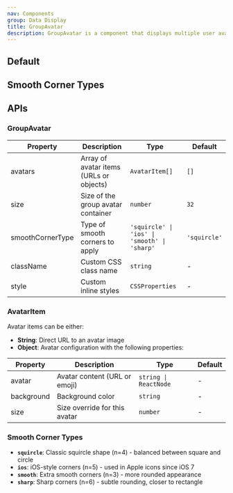 ```yaml
---
nav: Components
group: Data Display
title: GroupAvatar
description: GroupAvatar is a component that displays multiple user avatars in a grid layout with smooth corner styling. It supports different corner types including iOS-style superellipse shapes for modern visual appeal. The component automatically arranges up to 4 avatars in a 2x2 grid and applies smooth corner masks for enhanced visual presentation.
---
```


## Default

<code src="./demos/index.tsx" nopadding></code>

## Smooth Corner Types

<code src="./demos/SmoothCornerTypes.tsx" center></code>

## APIs

### GroupAvatar

| Property         | Description                             | Type                                         | Default      |
| ---------------- | --------------------------------------- | -------------------------------------------- | ------------ |
| avatars          | Array of avatar items (URLs or objects) | `AvatarItem[]`                               | `[]`         |
| size             | Size of the group avatar container      | `number`                                     | `32`         |
| smoothCornerType | Type of smooth corners to apply         | `'squircle' \| 'ios' \| 'smooth' \| 'sharp'` | `'squircle'` |
| className        | Custom CSS class name                   | `string`                                     | -            |
| style            | Custom inline styles                    | `CSSProperties`                              | -            |

### AvatarItem

Avatar items can be either:

- **String**: Direct URL to an avatar image
- **Object**: Avatar configuration with the following properties:

| Property   | Description                   | Type                  | Default |
| ---------- | ----------------------------- | --------------------- | ------- |
| avatar     | Avatar content (URL or emoji) | `string \| ReactNode` | -       |
| background | Background color              | `string`              | -       |
| size       | Size override for this avatar | `number`              | -       |

### Smooth Corner Types

- **`squircle`**: Classic squircle shape (n=4) - balanced between square and circle
- **`ios`**: iOS-style corners (n=5) - used in Apple icons since iOS 7
- **`smooth`**: Extra smooth corners (n=3) - more rounded appearance
- **`sharp`**: Sharp corners (n=6) - subtle rounding, closer to rectangle
